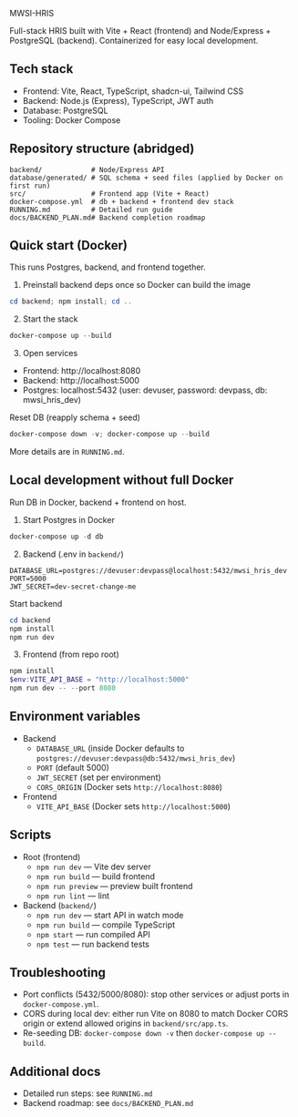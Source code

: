 MWSI-HRIS

Full-stack HRIS built with Vite + React (frontend) and Node/Express + PostgreSQL (backend). Containerized for easy local development.

## Tech stack
- Frontend: Vite, React, TypeScript, shadcn-ui, Tailwind CSS
- Backend: Node.js (Express), TypeScript, JWT auth
- Database: PostgreSQL
- Tooling: Docker Compose

## Repository structure (abridged)
```
backend/            # Node/Express API
database/generated/ # SQL schema + seed files (applied by Docker on first run)
src/                # Frontend app (Vite + React)
docker-compose.yml  # db + backend + frontend dev stack
RUNNING.md          # Detailed run guide
docs/BACKEND_PLAN.md# Backend completion roadmap
```

## Quick start (Docker)

This runs Postgres, backend, and frontend together.

1) Preinstall backend deps once so Docker can build the image
```powershell
cd backend; npm install; cd ..
```

2) Start the stack
```powershell
docker-compose up --build
```

3) Open services
- Frontend: http://localhost:8080
- Backend:  http://localhost:5000
- Postgres: localhost:5432 (user: devuser, password: devpass, db: mwsi_hris_dev)

Reset DB (reapply schema + seed)
```powershell
docker-compose down -v; docker-compose up --build
```

More details are in `RUNNING.md`.

## Local development without full Docker

Run DB in Docker, backend + frontend on host.

1) Start Postgres in Docker
```powershell
docker-compose up -d db
```

2) Backend (.env in `backend/`)
```
DATABASE_URL=postgres://devuser:devpass@localhost:5432/mwsi_hris_dev
PORT=5000
JWT_SECRET=dev-secret-change-me
```

Start backend
```powershell
cd backend
npm install
npm run dev
```

3) Frontend (from repo root)
```powershell
npm install
$env:VITE_API_BASE = "http://localhost:5000"
npm run dev -- --port 8080
```

## Environment variables
- Backend
	- `DATABASE_URL` (inside Docker defaults to `postgres://devuser:devpass@db:5432/mwsi_hris_dev`)
	- `PORT` (default 5000)
	- `JWT_SECRET` (set per environment)
	- `CORS_ORIGIN` (Docker sets `http://localhost:8080`)
- Frontend
	- `VITE_API_BASE` (Docker sets `http://localhost:5000`)

## Scripts
- Root (frontend)
	- `npm run dev` — Vite dev server
	- `npm run build` — build frontend
	- `npm run preview` — preview built frontend
	- `npm run lint` — lint
- Backend (`backend/`)
	- `npm run dev` — start API in watch mode
	- `npm run build` — compile TypeScript
	- `npm start` — run compiled API
	- `npm test` — run backend tests

## Troubleshooting
- Port conflicts (5432/5000/8080): stop other services or adjust ports in `docker-compose.yml`.
- CORS during local dev: either run Vite on 8080 to match Docker CORS origin or extend allowed origins in `backend/src/app.ts`.
- Re-seeding DB: `docker-compose down -v` then `docker-compose up --build`.

## Additional docs
- Detailed run steps: see `RUNNING.md`
- Backend roadmap: see `docs/BACKEND_PLAN.md`
